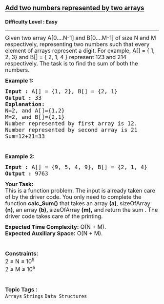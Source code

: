 <h2><a href="https://practice.geeksforgeeks.org/problems/add-two-numbers-represented-by-two-arrays2408/1">Add two numbers represented by two arrays</a></h2><h3>Difficulty Level : Easy</h3><hr><div class="problems_problem_content__Xm_eO"><p><span style="font-size:18px">Given two array A[0….N-1] and B[0….M-1] of size N and M respectively, representing two numbers such that every element of arrays represent a digit. For example, A[] = { 1, 2, 3} and B[] = { 2, 1, 4 } represent 123 and 214 respectively. The task is to find the sum of both the numbers.</span></p>

<p><span style="font-size:18px"><strong>Example 1:</strong></span></p>

<pre><span style="font-size:18px"><strong>Input :</strong> A[] = {1, 2}, B[] = {2, 1}
<strong>Output :</strong> 33
<strong>Explanation:</strong>
N=2, and A[]={1,2}
M=2, and B[]={2,1}
Number represented by first array is 12.
Number represented by second array is 21
Sum=12+21=33</span></pre>

<p>&nbsp;</p>

<p><span style="font-size:18px"><strong>Example 2:</strong></span></p>

<pre><span style="font-size:18px"><strong>Input :</strong> A[] = {9, 5, 4, 9}, B[] = {2, 1, 4} <strong>
Output :</strong> 9763 
</span></pre>

<p><span style="font-size:18px"><strong>Your Task:</strong><br>
This is a function problem. The input is already taken care of by the driver code. You only need to complete the function <strong>calc_Sum()</strong> that takes an array <strong>(a)</strong>, sizeOfArray <strong>(n)</strong>, an array <strong>(b), </strong>sizeOfArray <strong>(m),</strong>&nbsp;and return the sum&nbsp;. The driver code takes care of the printing.</span></p>

<p><span style="font-size:18px"><strong>Expected Time Complexity:</strong>&nbsp;O(N + M).<br>
<strong>Expected Auxiliary Space:</strong>&nbsp;O(N + M).</span></p>

<p>&nbsp;</p>

<p><span style="font-size:18px"><strong>Constraints:</strong><br>
2 ≤ N ≤ 10<sup>5</sup><br>
2 ≤ M ≤ 10<sup>5</sup></span></p>
</div><br><p><span style=font-size:18px><strong>Topic Tags : </strong><br><code>Arrays</code>&nbsp;<code>Strings</code>&nbsp;<code>Data Structures</code>&nbsp;